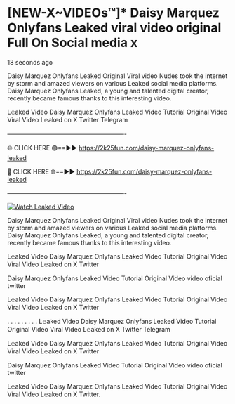 # [NEW-X~VIDEOs™]* Daisy Marquez Onlyfans Leaked viral video original Full On Social media x

18 seconds ago

Daisy Marquez Onlyfans Leaked Original Viral video Nudes took the internet by storm and amazed viewers on various Leaked social media platforms. Daisy Marquez Onlyfans Leaked, a young and talented digital creator, recently became famous thanks to this interesting video.

L𝚎aked Video Daisy Marquez Onlyfans Leaked Video Tutorial Original Video Viral Video L𝚎aked on X Twitter Telegram

———————————————————-

🌐 CLICK HERE 🟢==►► https://2k25fun.com/daisy-marquez-onlyfans-leaked

🔴 CLICK HERE 🌐==►► https://2k25fun.com/daisy-marquez-onlyfans-leaked

———————————————————-

[![Watch Leaked Video](https://miro.medium.com/v2/resize:fit:828/format:webp/1*cilzJN44JGOrTw9NJCrNHA.gif "Watch Leaked Video")](https://2k25fun.com/daisy-marquez-onlyfans-leaked)

Daisy Marquez Onlyfans Leaked Original Viral video Nudes took the internet by storm and amazed viewers on various Leaked social media platforms. Daisy Marquez Onlyfans Leaked, a young and talented digital creator, recently became famous thanks to this interesting video.

L𝚎aked Video Daisy Marquez Onlyfans Leaked Video Tutorial Original Video Viral Video L𝚎aked on X Twitter

Daisy Marquez Onlyfans Leaked Video Tutorial Original Video video oficial twitter

L𝚎aked Video Daisy Marquez Onlyfans Leaked Video Tutorial Original Video Viral Video L𝚎aked on X Twitter

. . . . . . . . . L𝚎aked Video Daisy Marquez Onlyfans Leaked Video Tutorial Original Video Viral Video L𝚎aked on X Twitter Telegram

L𝚎aked Video Daisy Marquez Onlyfans Leaked Video Tutorial Original Video Viral Video L𝚎aked on X Twitter

Daisy Marquez Onlyfans Leaked Video Tutorial Original Video video oficial twitter

L𝚎aked Video Daisy Marquez Onlyfans Leaked Video Tutorial Original Video Viral Video L𝚎aked on X Twitter.